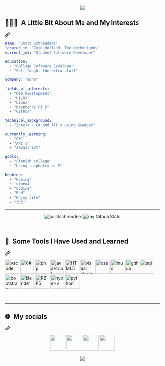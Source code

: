 <p align="center" dir="auto">
<a target="_blank" rel="noopener noreferrer nofollow" href="https://camo.githubusercontent.com/daa279ca78be42b310b9d7d7ea35f996418037e6fc81a54fc91ce6732e7f2e9e/68747470733a2f2f63617073756c652d72656e6465722e76657263656c2e6170702f6170693f747970653d776176696e6726636f6c6f723d6772616469656e7426746578743d48656c6c6f21266865696768743d3130302673656374696f6e3d686561646572"><img src="https://capsule-render.vercel.app/api?type=waving&height=150&color=gradient&text=//%20Hey&textBg=false&animation=blink&descAlignY=90&fontAlignY=30&section=header&reversal=false&fontSize=61"></a>
</p>

<div class="markdown-heading" dir="auto"><h2 class="heading-element" dir="auto"> 👨🏻‍💻 &nbsp;A Little Bit About Me and My Interests</h2><a id="user-content--‍-a-little-bit-about-me-and-my-interests" class="anchor" aria-label="Permalink:  👨🏻‍💻 &nbsp;A Little Bit About Me and My Interests" href="#-‍-a-little-bit-about-me-and-my-interests"><svg class="octicon octicon-link" viewBox="0 0 16 16" version="1.1" width="16" height="16" aria-hidden="true"><path d="m7.775 3.275 1.25-1.25a3.5 3.5 0 1 1 4.95 4.95l-2.5 2.5a3.5 3.5 0 0 1-4.95 0 .751.751 0 0 1 .018-1.042.751.751 0 0 1 1.042-.018 1.998 1.998 0 0 0 2.83 0l2.5-2.5a2.002 2.002 0 0 0-2.83-2.83l-1.25 1.25a.751.751 0 0 1-1.042-.018.751.751 0 0 1-.018-1.042Zm-4.69 9.64a1.998 1.998 0 0 0 2.83 0l1.25-1.25a.751.751 0 0 1 1.042.018.751.751 0 0 1 .018 1.042l-1.25 1.25a3.5 3.5 0 1 1-4.95-4.95l2.5-2.5a3.5 3.5 0 0 1 4.95 0 .751.751 0 0 1-.018 1.042.751.751 0 0 1-1.042.018 1.998 1.998 0 0 0-2.83 0l-2.5 2.5a1.998 1.998 0 0 0 0 2.83Z"></path></svg></a></div>

```yaml
name: "Joost Schreuders"
located_in: "Zuid-Holland, The Netherlands"
current_job: "Student Software Developer"

education:
  - "Collage Software Developer"
  - "Self-Taught the extra stuff"

company: "None"
          
fields_of_interests:
  - "Web Development"
  - "UI/UX"
  - "Linux"
  - "Raspberry Pi 5"
  - "Github"

technical_background:
  - "Intern - C# and API's using Swagger"

currently_learning:
  - "C#"
  - "API's"
  - "Javascript"

goals:
  - "Finnish college"
  - "Using raspberry pi 5"

hobbies:
  - "Gaming"
  - "Cinema"
  - "Coding"
  - "Bed"
  - "Enjoy life"
  - "👌👌"
```

<hr>


</p>
<p align="center">
  <img src="https://github-readme-stats.vercel.app/api/top-langs?username=joostschreuders&show_icons=true&locale=en&layout=compact&theme=dracula&hide_border=true&bg_color=00000000" alt="joostschreuders" />
  <img src="https://github-readme-stats.vercel.app/api?username=joostschreuders&include_all_commits=true&count_private=true&show_icons=true&theme=dracula&bg_color=00000000&hide_border=true&line_height=20&icon_color=50fa7b" alt="my Github Stats"/>
</p>
                         
<br>

<div class="markdown-heading" dir="auto"><h2 class="heading-element" dir="auto"> 🚀 &nbsp;Some Tools I Have Used and Learned</h2><a id="user-content--‍-a-little-bit-about-me-and-my-interests" class="anchor" aria-label="Permalink:  👨🏻‍💻 &nbsp;A Little Bit About Me and My Interests" href="#-‍-a-little-bit-about-me-and-my-interests"><svg class="octicon octicon-link" viewBox="0 0 16 16" version="1.1" width="16" height="16" aria-hidden="true"><path d="m7.775 3.275 1.25-1.25a3.5 3.5 0 1 1 4.95 4.95l-2.5 2.5a3.5 3.5 0 0 1-4.95 0 .751.751 0 0 1 .018-1.042.751.751 0 0 1 1.042-.018 1.998 1.998 0 0 0 2.83 0l2.5-2.5a2.002 2.002 0 0 0-2.83-2.83l-1.25 1.25a.751.751 0 0 1-1.042-.018.751.751 0 0 1-.018-1.042Zm-4.69 9.64a1.998 1.998 0 0 0 2.83 0l1.25-1.25a.751.751 0 0 1 1.042.018.751.751 0 0 1 .018 1.042l-1.25 1.25a3.5 3.5 0 1 1-4.95-4.95l2.5-2.5a3.5 3.5 0 0 1 4.95 0 .751.751 0 0 1-.018 1.042.751.751 0 0 1-1.042.018 1.998 1.998 0 0 0-2.83 0l-2.5 2.5a1.998 1.998 0 0 0 0 2.83Z"></path></svg></a></div>

<p align="left">
<img src="https://cdn.jsdelivr.net/gh/devicons/devicon/icons/vscode/vscode-original.svg" alt="vscode" width="45" height="45"/>
<img src="https://cdn.jsdelivr.net/gh/devicons/devicon@latest/icons/csharp/csharp-original.svg" alt="C#" width="45" height="45"/>        
<img src="https://cdn.jsdelivr.net/gh/devicons/devicon/icons/php/php-original.svg" alt="php" width="45" height="45"/>
<img src="https://cdn.jsdelivr.net/gh/devicons/devicon@latest/icons/javascript/javascript-original.svg" alt="javascript" width="45" height="45"/>
<img src="https://cdn.jsdelivr.net/gh/devicons/devicon@latest/icons/html5/html5-original.svg" alt="HTML5" width="45" height="45"/>
<img src="https://cdn.jsdelivr.net/gh/devicons/devicon@latest/icons/visualstudio/visualstudio-original.svg" alt="visual studio" width="45" height="45"/>
<img src="https://cdn.jsdelivr.net/gh/devicons/devicon@latest/icons/css3/css3-original.svg" alt="css" width="45" height="45"/>
<img src="https://cdn.jsdelivr.net/gh/devicons/devicon@latest/icons/linux/linux-original.svg" alt="linux" width="45" height="45"/>
<img w src="https://github.com/user-attachments/assets/e9555860-1985-459b-93fb-73061fae3ef0" alt="github" width="45" height="45"/>
<img src="https://cdn.jsdelivr.net/gh/devicons/devicon@latest/icons/azuresqldatabase/azuresqldatabase-original.svg" alt="sql" width="45" height="45"/>
<img src="https://cdn.jsdelivr.net/gh/devicons/devicon@latest/icons/bootstrap/bootstrap-original.svg" alt="bootstrap" width="45" height="45"/>  
<img src="https://cdn.jsdelivr.net/gh/devicons/devicon@latest/icons/blender/blender-original.svg" alt="blender" width="45" height="45"/>
<img src="https://cdn.jsdelivr.net/gh/devicons/devicon@latest/icons/raspberrypi/raspberrypi-original.svg" alt="RBP5" width="45" height="45"/>
<img src="https://cdn.jsdelivr.net/gh/devicons/devicon@latest/icons/hyperv/hyperv-original.svg" alt="hyper-v" width="45" height="45"/>    
<img src="https://cdn.jsdelivr.net/gh/devicons/devicon@latest/icons/python/python-original-wordmark.svg" alt="python" width="45" height="45"/>        
</p>

<br>
<hr>

<div class="markdown-heading" dir="auto"><h2 class="heading-element" dir="auto"> 🌐 &nbsp;My socials</h2><a id="user-content--‍-a-little-bit-about-me-and-my-interests" class="anchor" aria-label="Permalink:  👨🏻‍💻 &nbsp;A Little Bit About Me and My Interests" href="#-‍-a-little-bit-about-me-and-my-interests"><svg class="octicon octicon-link" viewBox="0 0 16 16" version="1.1" width="16" height="16" aria-hidden="true"><path d="m7.775 3.275 1.25-1.25a3.5 3.5 0 1 1 4.95 4.95l-2.5 2.5a3.5 3.5 0 0 1-4.95 0 .751.751 0 0 1 .018-1.042.751.751 0 0 1 1.042-.018 1.998 1.998 0 0 0 2.83 0l2.5-2.5a2.002 2.002 0 0 0-2.83-2.83l-1.25 1.25a.751.751 0 0 1-1.042-.018.751.751 0 0 1-.018-1.042Zm-4.69 9.64a1.998 1.998 0 0 0 2.83 0l1.25-1.25a.751.751 0 0 1 1.042.018.751.751 0 0 1 .018 1.042l-1.25 1.25a3.5 3.5 0 1 1-4.95-4.95l2.5-2.5a3.5 3.5 0 0 1 4.95 0 .751.751 0 0 1-.018 1.042.751.751 0 0 1-1.042.018 1.998 1.998 0 0 0-2.83 0l-2.5 2.5a1.998 1.998 0 0 0 0 2.83Z"></path></svg></a></div>

<p align="center" dir="auto">
<a href="https://www.instagram.com/jooost.s/" rel="nofollow">
  <img height="50" src="https://github.com/user-attachments/assets/aa90b277-acc0-47fb-9e57-4c78ad017000" style="max-width: 100%;">
</a>
  
<a href="https://www.linkedin.com/in/joost-schreuders-22bb03279/" rel="nofollow">
  <img height="50" src="https://github.com/user-attachments/assets/b11ca805-f0c7-44c6-9cc6-903ffd00a255" style="max-width: 100%; ">
</a>
<a href="https://www.tiktok.com/@jooost.s" rel="nofollow">
  <img height="50" src="https://github.com/user-attachments/assets/df883830-cc0b-47b0-b130-053f4510d17c" style="max-width: 100%;">
</a>
<a href="https://greasyfork.org/nl/users/1486038-joostschreudes" rel="nofollow">
  <img height="50" src="https://github.com/user-attachments/assets/a68bfc4a-7028-4c07-8e4a-274a74d70255" style="max-width: 100%;">
</a>
</p>





<p align="center" dir="auto">
<a target="_blank" rel="noopener noreferrer nofollow" href="https://camo.githubusercontent.com/daa279ca78be42b310b9d7d7ea35f996418037e6fc81a54fc91ce6732e7f2e9e/68747470733a2f2f63617073756c652d72656e6465722e76657263656c2e6170702f6170693f747970653d776176696e6726636f6c6f723d6772616469656e7426746578743d48656c6c6f21266865696768743d3130302673656374696f6e3d686561646572"><img src="https://capsule-render.vercel.app/api?type=waving&height=150&color=gradient&textBg=false&animation=fadeIn&descAlignY=90&fontAlignY=30&section=footer"></a>
</p>
